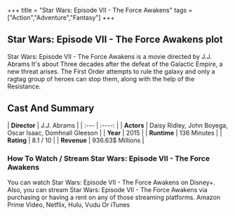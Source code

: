 +++
title = "Star Wars: Episode VII - The Force Awakens"
tags = ["Action","Adventure","Fantasy"]
+++
## Star Wars: Episode VII - The Force Awakens plot
Star Wars: Episode VII - The Force Awakens is a movie directed by J.J. Abrams It's about Three decades after the defeat of the Galactic Empire, a new threat arises. The First Order attempts to rule the galaxy and only a ragtag group of heroes can stop them, along with the help of the Resistance.
## Cast And Summary
| **Director**      | J.J. Abrams |
    | :---        |    :----:   |
    |  **Actors** | Daisy Ridley, John Boyega, Oscar Isaac, Domhnall Gleeson |
    | **Year**   | 2015    |
    |  **Runtime** | 136 Minutes |
    |  **Rating** | 8.1 / 10 | 
    |  **Revenue** | 936.63$ Millions |
### How To Watch / Stream Star Wars: Episode VII - The Force Awakens
You can watch Star Wars: Episode VII - The Force Awakens on Disney+.
Also, you can stream Star Wars: Episode VII - The Force Awakens via purchasing or having a rent on any of those streaming platforms.
Amazon Prime Video, Netflix, Hulu, Vudu Or iTunes